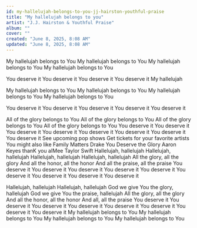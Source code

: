 ```yaml
---
id: my-hallelujah-belongs-to-you-jj-hairston-youthful-praise
title: "My hallelujah belongs to you"
artist: "J.J. Hairston & Youthful Praise"
album: ""
cover: ""
created: "June 8, 2025, 8:08 AM"
updated: "June 8, 2025, 8:08 AM"
---
```


My hallelujah belongs to You
My hallelujah belongs to You
My hallelujah belongs to You
My hallelujah belongs to You

You deserve it
You deserve it
You deserve it
You deserve it
My hallelujah

My hallelujah belongs to You
My hallelujah belongs to You
My hallelujah belongs to You
My hallelujah belongs to You

You deserve it
You deserve it
You deserve it
You deserve it
You deserve it

All of the glory belongs to You
All of the glory belongs to You
All of the glory belongs to You
All of the glory belongs to You
You deserve it
You deserve it
You deserve it
You deserve it
You deserve it
You deserve it
You deserve it
You deserve it
See upcoming pop shows
Get tickets for your favorite artists
You might also like
Family Matters
Drake
You Deserve the Glory
Aaron Keyes
thanK you aIMee
Taylor Swift
Hallelujah, hallelujah
Hallelujah, hallelujah
Hallelujah, hallelujah
Hallelujah, hallelujah
All the glory, all the glory
And all the honor, all the honor
And all the praise, all the praise
You deserve it
You deserve it
You deserve it
You deserve it
You deserve it
You deserve it
You deserve it
You deserve it
You deserve it

Hallelujah, hallelujah
Hallelujah, hallelujah
God we give You the glory, hallelujah
God we give You the praise, hallelujah
All the glory, all the glory
And all the honor, all the honor
And all, all the praise
You deserve it
You deserve it
You deserve it
You deserve it
You deserve it
You deserve it
You deserve it
You deserve it
My hallelujah belongs to You
My hallelujah belongs to You
My hallelujah belongs to You
My hallelujah belongs to You